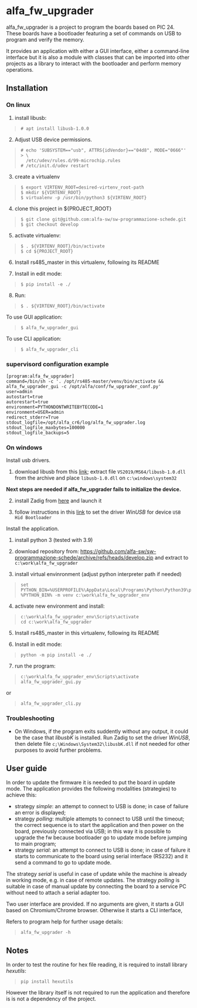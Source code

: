 # alfa_fw_upgrader
alfa_fw_upgrader is a project to program the boards based on PIC 24.
These boards have a bootloader featuring a set of commands on USB to program
and verify the memory.  

It provides an application with either a GUI interface, either a command-line
interface but it is also a module with classes that can be imported into other
projects as a library to interact with the bootloader and perform memory
operations.

## Installation

### On linux

1. install libusb:
>     # apt install libusb-1.0.0

2. Adjust USB device permissions.
>     # echo 'SUBSYSTEM=="usb", ATTRS{idVendor}=="04d8", MODE="0666"' > \
>       /etc/udev/rules.d/99-microchip.rules 
>     # /etc/init.d/udev restart

3. create a virtualenv 
>     $ export VIRTENV_ROOT=desired-virtenv_root-path
>     $ mkdir ${VIRTENV_ROOT}
>     $ virtualenv -p /usr/bin/python3 ${VIRTENV_ROOT}

4. clone this project in ${PROJECT_ROOT}
>     $ git clone git@github.com:alfa-sw/sw-programmazione-schede.git
>     $ git checkout develop

5. activate virtualenv:
>     $ . ${VIRTENV_ROOT}/bin/activate
>     $ cd ${PROJECT_ROOT}

6. Install rs485_master in this virtualenv, following its README

7. Install in edit mode:
>     $ pip install -e ./

8. Run:
>     $ . ${VIRTENV_ROOT}/bin/activate

To use GUI application:
>     $ alfa_fw_upgrader_gui

To use CLI application:
>     $ alfa_fw_upgrader_cli


### supervisord configuration example

```
[program:alfa_fw_upgrader]
command=/bin/sh -c '. /opt/rs485-master/venv/bin/activate && alfa_fw_upgrader_gui -c /opt/alfa/conf/fw_upgrader_conf.py'
user=admin
autostart=true
autorestart=true
environment=PYTHONDONTWRITEBYTECODE=1
environment=USER=admin
redirect_stderr=True
stdout_logfile=/opt/alfa_cr6/log/alfa_fw_upgrader.log
stdout_logfile_maxbytes=100000
stdout_logfile_backups=5
```

### On windows

Install usb drivers.

1. download libusb from this [link](https://github.com/libusb/libusb/releases/download/v1.0.24/libusb-1.0.24.7z);
   extract file `VS2019/MS64/libusb-1.0.dll` from the archive and place 
   `libusb-1.0.dll` on `c:\windows\system32`

 **Next steps are needed if alfa_fw_upgrader fails to initialize the device.**

2. install Zadig from [here](https://zadig.akeo.ie/) and launch it

3. follow instructions in this [link](https://github.com/pbatard/libwdi/wiki/Zadig)
   to set the driver *WinUSB* for device `USB Hid Bootloader`

Install the application.

1. install python 3 (tested with 3.9) 

2. download repository from:
   https://github.com/alfa-sw/sw-programmazione-schede/archive/refs/heads/develop.zip
   and extract to `c:\work\alfa_fw_upgrader`

3. install virtual envinronment (adjust python interpreter path if needed)
>     set PYTHON_BIN=%USERPROFILE%\AppData\Local\Programs\Python\Python39\python.exe
>     %PYTHON_BIN% -m venv c:\work\alfa_fw_upgrader_env

4. activate new environment and install:
>     c:\work\alfa_fw_upgrader_env\Scripts\activate   
>     cd c:\work\alfa_fw_upgrader

5. Install rs485_master in this virtualenv, following its README

6. Install in edit mode:
>     python -m pip install -e ./

7. run the program:
>     c:\work\alfa_fw_upgrader_env\Scripts\activate   
>     alfa_fw_upgrader_gui.py
or
>     alfa_fw_upgrader_cli.py

### Troubleshooting

- On Windows, if the program exits suddently without any output, it could be the case that
  *libusbK* is installed. Run Zadig to set the driver *WinUSB*, then delete file 
  `c;\Windows\System32\libusbK.dll` if not needed for other purposes to avoid
  further problems.

## User guide

In order to update the firmware it is needed to put the board in update mode.
The application provides the following modalities (strategies) to achieve this:
 - strategy *simple*: an attempt to connect to USB is done; in case of failure
   an error is displayed;
 - strategy *polling*: multiple attempts to connect to USB until the timeout;
   the correct sequence is to start the application and then power on the board,
   previously connected via USB; in this way it is possible to upgrade the fw
   because bootloader go to update mode before jumping to main program;
 - strategy *serial*: an attempt to connect to USB is done; in case of failure
   it starts to communicate to the board using serial interface (RS232) and it
   send a command to go to update mode.

The strategy *serial* is useful in case of update while the machine is already
in working mode, e.g. in case of remote updates. The strategy *polling* is
suitable in case of manual update by connecting the board to a service PC
without need to attach a serial adapter too.

Two user interface are provided. If no arguments are given, it starts a GUI
based on Chromium/Chrome browser. Otherwise it starts a CLI interface,

Refers to program help for further usage details:

>     alfa_fw_upgrader -h

## Notes
In order to test the routine for hex file reading, it is required to install 
library *hexutils*:

>     pip install hexutils

However the library itself is not required to run the application and therefore
is is not a dependency of the project.

